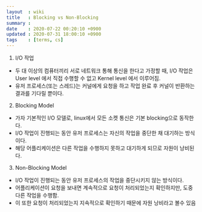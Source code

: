 ```yaml
---
layout  : wiki
title   : Blocking vs Non-Blocking
summary : 
date    : 2020-07-22 00:20:10 +0900
updated : 2020-07-31 18:00:10 +0900
tags    : [terms, cs]
---
```


1. I/O 작업
  * 두 대 이상의 컴퓨터끼리 서로 네트워크 통해 통신을 한다고 가정할 때, I/O 작업은 User level 에서 직접 수행할 수 없고 Kernel level 에서 이루어짐.
  * 유저 프로세스(또는 스레드)는 커널에게 요청을 하고 작업 완료 후 커널이 반환하는 결과를 기다릴 뿐이다.

2. Blocking Model
  * 가자 기본적인 I/O 모델로, linux에서 모든 소켓 통신은 기본 blocking으로 동작한다.
  * I/O 작업이 진행되는 동안 유저 프로세스는 자신의 작업을 중단한 채 대기하는 방식이다.
  * 해당 어플리케이션은 다른 작업을 수행하지 못하고 대기하게 되므로 자원이 낭비된다.

3. Non-Blocking Model
  * I/O 작업이 진행되는 동안 유저 프로세스의 작업을 중단시키지 않는 방식이다.
  * 어플리케이션이 요청을 보내면 계속적으로 요청이 처리되었는지 확인하지만, 도중 다른 작업을 수행함.
  * 이 또한 요청이 처리되었는지 지속적으로 확인하기 때문에 자원 낭비라고 볼수 있음

